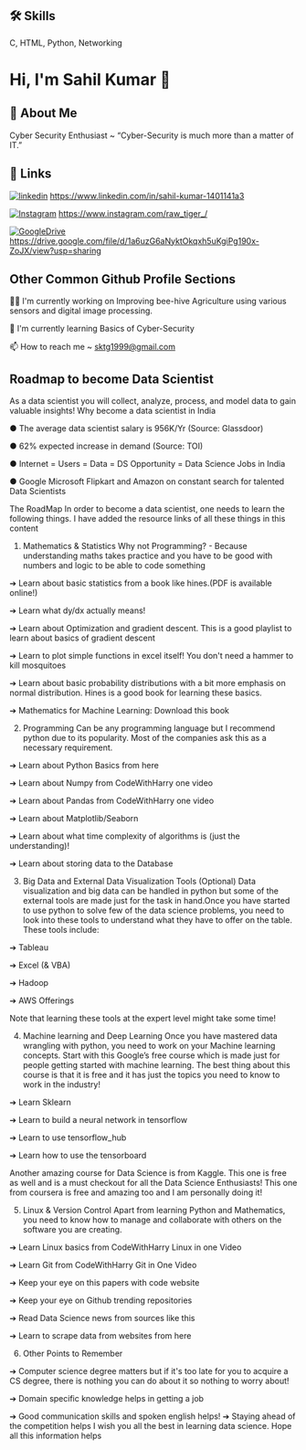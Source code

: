 ## 🛠 Skills
C, HTML, Python, Networking 


# Hi, I'm Sahil Kumar 👋


## 🚀 About Me
Cyber Security Enthusiast ~ “Cyber-Security is much more than a matter of IT.”





## 🔗 Links


[![linkedin](https://img.shields.io/badge/linkedin-0A66C2?style=for-the-badge&logo=linkedin&logoColor=white)](https://www.linkedin.com/) https://www.linkedin.com/in/sahil-kumar-1401141a3

[![Instagram](https://img.shields.io/badge/Instagram-0A66C2?style=for-the-badge&logo=Instagram&logoColor=white)](https://www.Instagram.com/) https://www.instagram.com/raw_tiger_/

[![GoogleDrive](https://img.shields.io/badge/GoogleDrive-0A66C2?style=for-the-badge&logo=GoogleDrive&logoColor=white)](https://www.GoogleDrive.com/) https://drive.google.com/file/d/1a6uzG6aNyktOkqxh5uKgiPg190x-ZoJX/view?usp=sharing





## Other Common Github Profile Sections
👩‍💻 I'm currently working on Improving bee-hive Agriculture using various sensors and digital image processing. 

🧠 I'm currently learning Basics of Cyber-Security

📫 How to reach me ~ sktg1999@gmail.com




## Roadmap to become Data Scientist

As a data scientist you will collect, analyze, process, and model data to gain valuable insights! 
Why become a data scientist in India 

● The average data scientist salary is 956K/Yr (Source: Glassdoor) 

● 62% expected increase in demand (Source: TOI) 

● Internet = Users = Data = DS Opportunity = Data Science Jobs in India 

● Google Microsoft Flipkart and Amazon on constant search for talented Data Scientists 

The RoadMap 
In order to become a data scientist, one needs to learn the following things. I have added the 
resource links of all these things in this content
1. Mathematics & Statistics 
Why not Programming? - Because understanding maths takes practice and you have to 
be good with numbers and logic to be able to code something 

➔ Learn about basic statistics from a book like hines.(PDF is available online!) 

➔ Learn what dy/dx actually means! 

➔ Learn about Optimization and gradient descent. This is a good playlist to learn 
about basics of gradient descent 

➔ Learn to plot simple functions in excel itself! You don't need a hammer to kill 
mosquitoes 

➔ Learn about basic probability distributions with a bit more emphasis on normal 
distribution. Hines is a good book for learning these basics. 

➔ Mathematics for Machine Learning: Download this book 

2. Programming 
Can be any programming language but I recommend python due to its popularity. Most 
of the companies ask this as a necessary requirement. 

➔ Learn about Python Basics from here 

➔ Learn about Numpy from CodeWithHarry one video 

➔ Learn about Pandas from CodeWithHarry one video 

➔ Learn about Matplotlib/Seaborn 

➔ Learn about what time complexity of algorithms is (just the understanding)! 

➔ Learn about storing data to the Database

3. Big Data and External Data Visualization Tools (Optional) 
Data visualization and big data can be handled in python but some of the external tools 
are made just for the task in hand.Once you have started to use python to solve few of 
the data science problems, you need to look into these tools to understand what they 
have to offer on the table. These tools include: 

➔ Tableau 

➔ Excel (& VBA) 

➔ Hadoop 

➔ AWS Offerings 

Note that learning these tools at the expert level might take some time!

4. Machine learning and Deep Learning 
Once you have mastered data wrangling with python, you need to work on your Machine 
learning concepts. Start with this Google’s free course which is made just for people 
getting started with machine learning. The best thing about this course is that it is free 
and it has just the topics you need to know to work in the industry! 

➔ Learn Sklearn 

➔ Learn to build a neural network in tensorflow 

➔ Learn to use tensorflow_hub 

➔ Learn how to use the tensorboard 

Another amazing course for Data Science is from Kaggle. This one is free as well and is 
a must checkout for all the Data Science Enthusiasts! This one from coursera is free and 
amazing too and I am personally doing it!

5. Linux & Version Control 
Apart from learning Python and Mathematics, you need to know how to manage and 
collaborate with others on the software you are creating. 

➔ Learn Linux basics from CodeWithHarry Linux in one Video 

➔ Learn Git from CodeWithHarry Git in One Video 

➔ Keep your eye on this papers with code website 

➔ Keep your eye on Github trending repositories 

➔ Read Data Science news from sources like this 

➔ Learn to scrape data from websites from here

6. Other Points to Remember 

➔ Computer science degree matters but if it's too late for you to acquire a CS 
degree, there is nothing you can do about it so nothing to worry about! 

➔ Domain specific knowledge helps in getting a job

➔ Good communication skills and spoken english helps! 
➔ Staying ahead of the competition helps 
I wish you all the best in learning data science. Hope all this information helps
